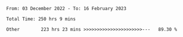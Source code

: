 <!--START_SECTION:waka-->

```text
From: 03 December 2022 - To: 16 February 2023

Total Time: 250 hrs 9 mins

Other        223 hrs 23 mins >>>>>>>>>>>>>>>>>>>>>>---   89.30 %
```

<!--END_SECTION:waka-->